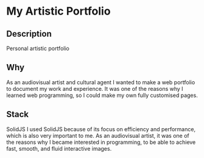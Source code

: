 # My Artistic Portfolio

## Description
Personal artistic portfolio 

## Why
As an audiovisual artist and cultural agent I wanted to make a web portfolio to document my work and experience. It was one of the reasons why I learned web programming, so I could make my own fully customised pages. 

## Stack
SolidJS
I used SolidJS because of its focus on efficiency and performance, which is also very important to me. As an audiovisual artist, it was one of the reasons why I became interested in programming, to be able to achieve fast, smooth, and fluid interactive images.
